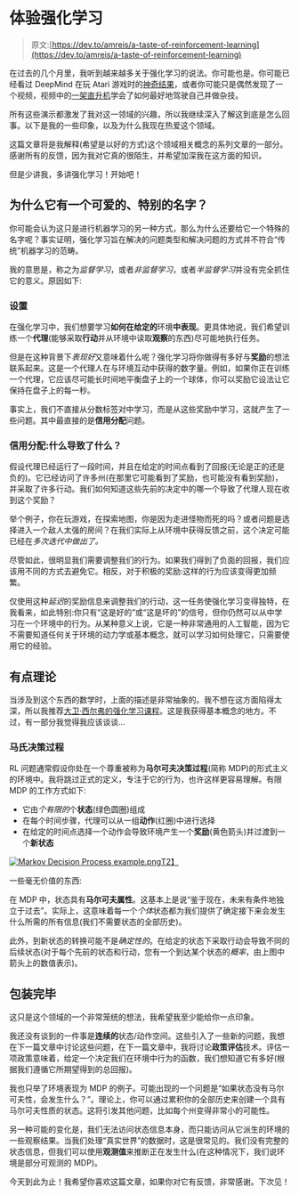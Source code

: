 # 体验强化学习

> 原文:[https://dev.to/amreis/a-taste-of-reinforcement-learning](https://dev.to/amreis/a-taste-of-reinforcement-learning)

在过去的几个月里，我听到越来越多关于强化学习的说法。你可能也是。你可能已经看过 DeepMind 在玩 Atari 游戏时的[神奇结果](https://youtu.be/V1eYniJ0Rnk)，或者你可能只是偶然发现了一个视频，视频中的[一架直升机](https://www.youtube.com/watch?v=VCdxqn0fcnE)学会了如何最好地驾驶自己并做杂技。

所有这些演示都激发了我对这一领域的兴趣，所以我继续深入了解这到底是怎么回事。以下是我的一些印象，以及为什么我现在热爱这个领域。

这篇文章将是我解释(希望是以好的方式)这个领域相关概念的系列文章的一部分。感谢所有的反馈，因为我对它真的很陌生，并希望加深我在这方面的知识。

但是少讲我，多讲强化学习！开始吧！

## [](#why-does-it-have-a-cute-special-name)为什么它有一个可爱的、特别的名字？

你可能会认为这只是进行机器学习的另一种方式，那么为什么还要给它一个特殊的名字呢？事实证明，强化学习旨在解决的问题类型和解决问题的方式并不符合“传统”机器学习的范畴。

我的意思是，称之为*监督学习*，或者*非监督学习*，或者*半监督学习*并没有完全抓住它的意义。原因如下:

### [](#the-setting)设置

在强化学习中，我们想要学习**如何在给定的**环境**中表现**。更具体地说，我们希望训练一个**代理**(能够采取**行动**并从环境中读取**观察**的东西)尽可能地执行任务。

但是在这种背景下*表现好*又意味着什么呢？强化学习将你做得有多好与**奖励**的想法联系起来。这是一个代理人在与环境互动中获得的数字量。例如，如果你正在训练一个代理，它应该尽可能长时间地平衡盘子上的一个球体，你可以奖励它设法让它保持在盘子上的每一秒。

事实上，我们不直接从分数标签对中学习，而是从这些奖励中学习，这就产生了一些问题。其中最直接的是**信用分配**问题。

### [](#credit-assignment-what-is-causing-what)信用分配:什么导致了什么？

假设代理已经运行了一段时间，并且在给定的时间点看到了回报(无论是正的还是负的)。它已经访问了许多州(在那里它可能看到了奖励，也可能没有看到奖励)，并采取了许多行动。我们如何知道这些先前的决定中的哪一个导致了代理人现在收到这个奖励？

举个例子，你在玩游戏，在探索地图，你是因为走进怪物而死的吗？或者问题是选择进入一个敌人太强的房间？在我们实际上从环境中获得反馈之前，这个决定可能已经在*多次迭代中做出了。*

尽管如此，很明显我们需要调整我们的行为。如果我们得到了负面的回报，我们应该用不同的方式去避免它。相反，对于积极的奖励:这样的行为应该变得更加频繁。

仅使用这种*延迟*的奖励信息来调整我们的行动，这一任务使强化学习变得独特，在我看来，如此特别:你只有“这是好的”或“这是坏的”的信号，但你仍然可以从中学习在一个环境中的行为。从某种意义上说，它是一种非常通用的人工智能，因为它不需要知道任何关于环境的动力学或基本概念，就可以学习如何处理它，只需要使用它的经验。

## [](#a-bit-of-theory)有点理论

当涉及到这个东西的数学时，上面的描述是非常抽象的。我不想在这方面陷得太深，所以我推荐[大卫·西尔弗的强化学习课程](http://www0.cs.ucl.ac.uk/staff/d.silver/web/Teaching.html)。这是我获得基本概念的地方。不过，有一部分我觉得我应该谈谈...

### [](#markov-decision-processes)马氏决策过程

RL 问题通常假设你处在一个尊重被称为**马尔可夫决策过程**(简称 MDP)的形式主义的环境中。我将跳过正式的定义，专注于它的行为，也许这样更容易理解。有限 MDP 的工作方式如下:

*   它由*个有限的*个**状态**(绿色圆圈)组成
*   在每个时间步骤，代理可以从一组**动作**(红圈)中进行选择
*   在给定的时间点选择一个动作会导致环境产生一个**奖励**(黄色箭头)并过渡到一个**新状态**

[![Markov Decision Process example.png](../Images/dee076582225895f9ae46e6e0f89d875.png)T2】](https://commons.wikimedia.org/wiki/File:Markov_Decision_Process_example.png#/media/File:Markov_Decision_Process_example.png)

一些毫无价值的东西:

在 MDP 中，状态具有**马尔可夫属性**。这基本上是说“鉴于现在，未来有条件地独立于过去”。实际上，这意味着每一个*个体*状态都为我们提供了确定接下来会发生什么所需的所有信息(我们不需要状态的全部历史)。

此外，到新状态的转换可能不是*确定性的*。在给定的状态下采取行动会导致不同的后续状态(对于每个先前的状态和行动，您有一个到达某个状态的*概率*，由上图中箭头上的数值表示)。

## [](#wrapping-up)包装完毕

这只是这个领域的一个非常笼统的想法，我希望我至少能给你一点印象。

我还没有谈到的一件事是**连续的**状态/动作空间。这些引入了一些新的问题，我想在下一篇文章中讨论这些问题，在下一篇文章中，我将讨论**政策评估**技术。评估一项政策意味着，给定一个决定我们在环境中行为的函数，我们想知道它有多好(根据我们遵循它所期望得到的总回报)。

我也只举了环境表现为 MDP 的例子。可能出现的一个问题是“如果状态没有马尔可夫性，会发生什么？”。理论上，你可以通过累积你的全部历史来创建一个具有马尔可夫性质的状态。这将引发其他问题，比如每个州变得非常小的可能性。

另一种可能的变化是，我们无法访问状态信息本身，而只能访问从它派生的环境的一些观察结果。当我们处理“真实世界”的数据时，这是很常见的。我们没有完整的状态信息，但我们可以使用**观测值**来推断正在发生什么(在这种情况下，我们说环境是部分可观测的 MDP)。

今天到此为止！我希望你喜欢这篇文章，如果你对它有反馈，非常感谢。下次见！